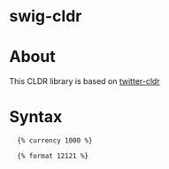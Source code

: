 swig-cldr
=========

# About

This CLDR library is based on [twitter-cldr](https://github.com/twitter/twitter-cldr-js)

# Syntax

```
  {% currency 1000 %}

  {% format 12121 %}
```


